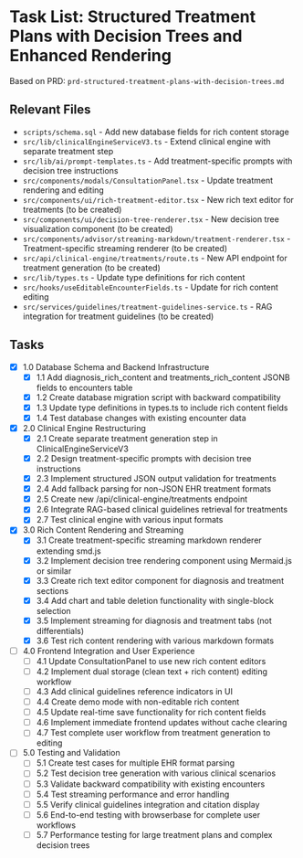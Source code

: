 # Task List: Structured Treatment Plans with Decision Trees and Enhanced Rendering

Based on PRD: `prd-structured-treatment-plans-with-decision-trees.md`

## Relevant Files
- `scripts/schema.sql` - Add new database fields for rich content storage
- `src/lib/clinicalEngineServiceV3.ts` - Extend clinical engine with separate treatment step
- `src/lib/ai/prompt-templates.ts` - Add treatment-specific prompts with decision tree instructions
- `src/components/modals/ConsultationPanel.tsx` - Update treatment rendering and editing
- `src/components/ui/rich-treatment-editor.tsx` - New rich text editor for treatments (to be created)
- `src/components/ui/decision-tree-renderer.tsx` - New decision tree visualization component (to be created)
- `src/components/advisor/streaming-markdown/treatment-renderer.tsx` - Treatment-specific streaming renderer (to be created)
- `src/api/clinical-engine/treatments/route.ts` - New API endpoint for treatment generation (to be created)
- `src/lib/types.ts` - Update type definitions for rich content
- `src/hooks/useEditableEncounterFields.ts` - Update for rich content editing
- `src/services/guidelines/treatment-guidelines-service.ts` - RAG integration for treatment guidelines (to be created)

## Tasks

- [x] 1.0 Database Schema and Backend Infrastructure
  - [x] 1.1 Add diagnosis_rich_content and treatments_rich_content JSONB fields to encounters table
  - [x] 1.2 Create database migration script with backward compatibility
  - [x] 1.3 Update type definitions in types.ts to include rich content fields
  - [x] 1.4 Test database changes with existing encounter data

- [x] 2.0 Clinical Engine Restructuring
  - [x] 2.1 Create separate treatment generation step in ClinicalEngineServiceV3
  - [x] 2.2 Design treatment-specific prompts with decision tree instructions
  - [x] 2.3 Implement structured JSON output validation for treatments
  - [x] 2.4 Add fallback parsing for non-JSON EHR treatment formats
  - [x] 2.5 Create new /api/clinical-engine/treatments endpoint
  - [x] 2.6 Integrate RAG-based clinical guidelines retrieval for treatments
  - [x] 2.7 Test clinical engine with various input formats

- [x] 3.0 Rich Content Rendering and Streaming
  - [x] 3.1 Create treatment-specific streaming markdown renderer extending smd.js
  - [x] 3.2 Implement decision tree rendering component using Mermaid.js or similar
  - [x] 3.3 Create rich text editor component for diagnosis and treatment sections
  - [x] 3.4 Add chart and table deletion functionality with single-block selection
  - [x] 3.5 Implement streaming for diagnosis and treatment tabs (not differentials)
  - [x] 3.6 Test rich content rendering with various markdown formats

- [ ] 4.0 Frontend Integration and User Experience
  - [ ] 4.1 Update ConsultationPanel to use new rich content editors
  - [ ] 4.2 Implement dual storage (clean text + rich content) editing workflow
  - [ ] 4.3 Add clinical guidelines reference indicators in UI
  - [ ] 4.4 Create demo mode with non-editable rich content
  - [ ] 4.5 Update real-time save functionality for rich content fields
  - [ ] 4.6 Implement immediate frontend updates without cache clearing
  - [ ] 4.7 Test complete user workflow from treatment generation to editing

- [ ] 5.0 Testing and Validation
  - [ ] 5.1 Create test cases for multiple EHR format parsing
  - [ ] 5.2 Test decision tree generation with various clinical scenarios
  - [ ] 5.3 Validate backward compatibility with existing encounters
  - [ ] 5.4 Test streaming performance and error handling
  - [ ] 5.5 Verify clinical guidelines integration and citation display
  - [ ] 5.6 End-to-end testing with browserbase for complete user workflows
  - [ ] 5.7 Performance testing for large treatment plans and complex decision trees 